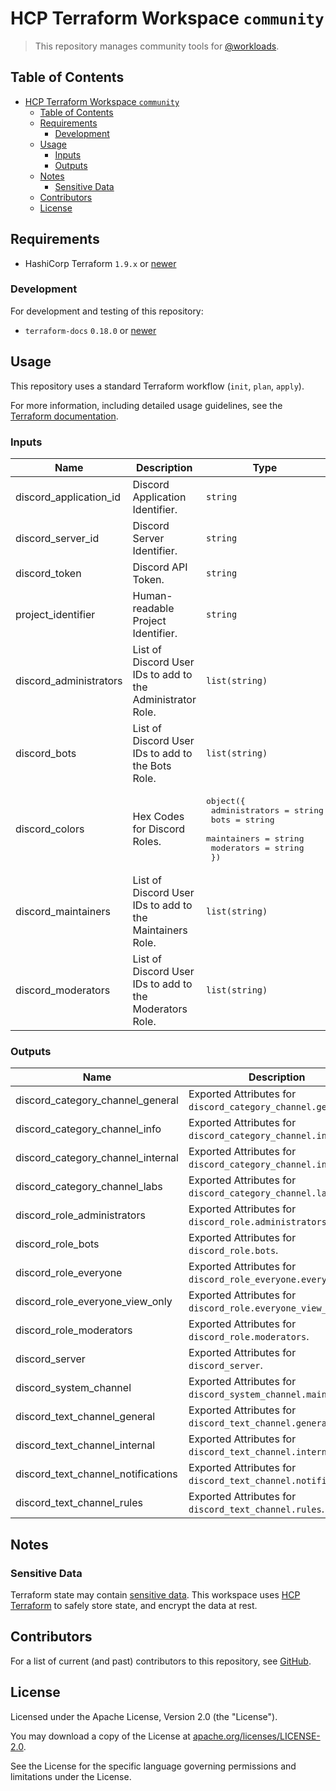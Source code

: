 # HCP Terraform Workspace `community`

> This repository manages community tools for [@workloads](https://github.com/workloads).

## Table of Contents

<!-- TOC -->
* [HCP Terraform Workspace `community`](#hcp-terraform-workspace-community)
  * [Table of Contents](#table-of-contents)
  * [Requirements](#requirements)
    * [Development](#development)
  * [Usage](#usage)
    * [Inputs](#inputs)
    * [Outputs](#outputs)
  * [Notes](#notes)
    * [Sensitive Data](#sensitive-data)
  * [Contributors](#contributors)
  * [License](#license)
<!-- TOC -->

## Requirements

- HashiCorp Terraform `1.9.x` or [newer](https://developer.hashicorp.com/terraform/downloads)

### Development

For development and testing of this repository:

- `terraform-docs` `0.18.0` or [newer](https://terraform-docs.io/user-guide/installation/)

## Usage

This repository uses a standard Terraform workflow (`init`, `plan`, `apply`).

For more information, including detailed usage guidelines, see the [Terraform documentation](https://developer.hashicorp.com/terraform/cli/commands).

<!-- BEGIN_TF_DOCS -->
### Inputs

| Name | Description | Type | Required |
|------|-------------|------|:--------:|
| discord_application_id | Discord Application Identifier. | `string` | yes |
| discord_server_id | Discord Server Identifier. | `string` | yes |
| discord_token | Discord API Token. | `string` | yes |
| project_identifier | Human-readable Project Identifier. | `string` | yes |
| discord_administrators | List of Discord User IDs to add to the Administrator Role. | `list(string)` | no |
| discord_bots | List of Discord User IDs to add to the Bots Role. | `list(string)` | no |
| discord_colors | Hex Codes for Discord Roles. | <pre>object({<br>    administrators = string<br>    bots           = string<br>    maintainers    = string<br>    moderators     = string<br>  })</pre> | no |
| discord_maintainers | List of Discord User IDs to add to the Maintainers Role. | `list(string)` | no |
| discord_moderators | List of Discord User IDs to add to the Moderators Role. | `list(string)` | no |

### Outputs

| Name | Description |
|------|-------------|
| discord_category_channel_general | Exported Attributes for `discord_category_channel.general`. |
| discord_category_channel_info | Exported Attributes for `discord_category_channel.info`. |
| discord_category_channel_internal | Exported Attributes for `discord_category_channel.internal`. |
| discord_category_channel_labs | Exported Attributes for `discord_category_channel.labs`. |
| discord_role_administrators | Exported Attributes for `discord_role.administrators`. |
| discord_role_bots | Exported Attributes for `discord_role.bots`. |
| discord_role_everyone | Exported Attributes for `discord_role_everyone.everyone`. |
| discord_role_everyone_view_only | Exported Attributes for `discord_role.everyone_view_only`. |
| discord_role_moderators | Exported Attributes for `discord_role.moderators`. |
| discord_server | Exported Attributes for `discord_server`. |
| discord_system_channel | Exported Attributes for `discord_system_channel.main`. |
| discord_text_channel_general | Exported Attributes for `discord_text_channel.general`. |
| discord_text_channel_internal | Exported Attributes for `discord_text_channel.internal`. |
| discord_text_channel_notifications | Exported Attributes for `discord_text_channel.notifications`. |
| discord_text_channel_rules | Exported Attributes for `discord_text_channel.rules`. |
<!-- END_TF_DOCS -->

## Notes

### Sensitive Data

Terraform state may contain [sensitive data](https://developer.hashicorp.com/terraform/language/state/sensitive-data). This workspace uses [HCP Terraform](https://developer.hashicorp.com/terraform/cloud-docs) to safely store state, and encrypt the data at rest.

## Contributors

For a list of current (and past) contributors to this repository, see [GitHub](https://github.com/workloads/community/graphs/contributors).

## License

Licensed under the Apache License, Version 2.0 (the "License").

You may download a copy of the License at [apache.org/licenses/LICENSE-2.0](http://www.apache.org/licenses/LICENSE-2.0).

See the License for the specific language governing permissions and limitations under the License.
